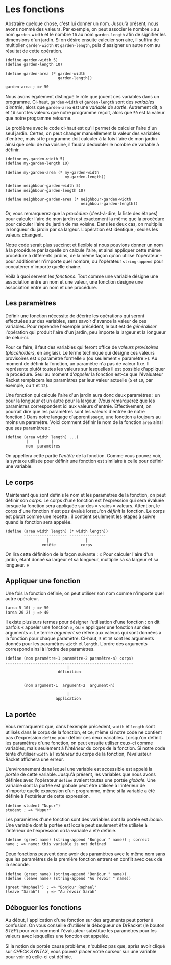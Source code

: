 # Les fonctions

Abstraire quelque chose, c'est lui donner un nom. Jusqu'à présent, nous
avons nommé des valeurs. Par exemple, on peut associer le nombre `5` au
nom `garden-width` et le nombre `10` au nom `garden-length` afin de
signifier les dimensions d'un jardin. Si on désire ensuite calculer son
aire, il suffira de multiplier `garden-width` et `garden-length`, puis
d'assigner un autre nom au résultat de cette opération. 

```racket
(define garden-width 5)
(define garden-length 10)

(define garden-area (* garden-width 
                       garden-length)) 

garden-area ; => 50
```

Nous avons également distingué le rôle que jouent ces variables dans un
programme. Ci-haut, `garden-width` et `garden-length` sont des
*variables d'entrée*, alors que `garden-area` est une *variable de
sortie*. Autrement dit, `5` et `10` sont les valeurs que notre programme
reçoit, alors que `50` est la valeur que notre programme retourne.

Le problème avec le code ci-haut est qu'il permet de calculer l'aire
d'un seul jardin. Certes, on peut changer manuellement la valeur des
variables d'entrée, mais si le programme doit calculer à la fois l'aire
de mon jardin ainsi que celui de ma voisine, il faudra dédoubler le
nombre de variable à définir.

```racket
(define my-garden-width 5)
(define my-garden-length 10)

(define my-garden-area (* my-garden-width 
                          my-garden-length)) 

(define neighbour-garden-width 5)
(define neighbour-garden-length 10)

(define neighbour-garden-area (* neighbour-garden-width 
                                 neighbour-garden-length)) 
```

Or, vous remarquerez que la *procédure* (c'est-à-dire, la liste des
étapes) pour calculer l'aire de mon jardin est exactement la même que la
procédure pour calculer l'aire du jardin de ma voisine. Dans les deux
cas, on multiplie la longueur du jardin par sa largeur. L'opération est
identique ; seules les valeurs changent. 

Notre code serait plus succinct et flexible si nous pouvions donner un
nom à la procédure par laquelle on calcule l'aire, et ainsi appliquer
cette même procédure à différents jardins, de la même façon qu'on
utilise l'opérateur `+` pour additionner n'importe quel nombre, ou
l'opérateur `string-append` pour concaténer n'importe quelle chaîne.

Voilà à quoi servent les *fonctions*. Tout comme une variable désigne
une association entre un nom et une valeur, une fonction désigne une
association entre un nom et une procédure.

## Les paramètres

Définir une fonction nécessite de décrire les opérations qui seront
effectuées sur des variables, sans savoir d'avance la valeur de ces
variables. Pour reprendre l'exemple précédent, le but est de
*généraliser* l'opération qui produit l'aire d'un jardin, peu importe
la largeur et la longueur de celui-ci. 

Pour ce faire, il faut des variables qui feront office de *valeurs
provisoires* (*placeholders*, en anglais). Le terme technique qui
désigne ces valeurs provisoires est « paramètre formelle » (ou seulement
« paramètre »). Au moment de définir la fonction, un paramètre n'a pas
de valeur fixe. Il représente plutôt toutes les valeurs sur lesquelles
il est possible d'appliquer la procédure. Seul au moment d'*appeler* la
fonction est-ce que l'évaluateur Racket remplacera les paramètres par
leur valeur actuelle (`5` et `10`, par exemple, ou `7` et `12`).

Une fonction qui calcule l'aire d'un jardin aura donc deux paramètres :
un pour la longueur et un autre pour la largeur. (Vous remarquerez que
les paramètres correspondent ici aux valeurs d'entrée. Effectivement, on
pourrait dire que les paramètres sont les valeurs d'entrée de notre
fonction.) Dans notre langage d'apprentissage, une fonction a toujours
au moins un paramètre. Voici comment définir le nom de la fonction
`area` ainsi que ses paramètres :

```
(define (area width length) ...)
         |    |     | 
         nom  paramètres
```

On appellera cette partie l'*entête* de la fonction. Comme vous pouvez
voir, la syntaxe utilisée pour définir une fonction est similaire à
celle pour définir une variable. 

## Le corps

Maintenant que sont définis le nom et les paramètres de la fonction, on
peut définir son *corps*. Le corps d'une fonction est l'expression qui
sera évaluée lorsque la fonction sera appliquée sur des « vraies »
valeurs. Attention, le corps d'une fonction n'est *pas* évalué lorsqu'on
*définit* la fonction. Le corps est plutôt comme une recette : il
contient seulement les étapes à suivre quand la fonction sera appelée.

```
(define (area width length) (* width length))
        ------------------- ----------------
                  |                |
                entête           corps
```

On lira cette définition de la façon suivante : « Pour calculer l'aire
d'un jardin, étant donné sa largeur et sa longueur, multiplie sa
sa largeur et sa longueur. »

## Appliquer une fonction

Une fois la fonction définie, on peut utiliser son nom comme n'importe
quel autre opérateur.

```racket
(area 5 10) ; => 50
(area 20 2) ; => 40
```

Il existe plusieurs termes pour désigner l'utilisation d'une fonction :
on dit parfois « appeler une fonction », ou « appliquer une fonction sur
des arguments ». Le terme *argument* se réfère aux valeurs qui sont
données à la fonction pour chaque paramètre. Ci-haut, `5` et `10` sont
les arguments donnés pour les paramètres `width` et `length`. L'ordre
des arguments correspond ainsi à l'ordre des paramètres.

```
(define (nom paramètre-1 paramètre-2 paramètre-n) corps)
--------------------------------------------------------
                           |
                       définition


        (nom argument-1  argument-2  argument-n)
        ----------------------------------------
                           |
                      application
```

## La portée

Vous remarquerez que, dans l'exemple précédent, `width` et `length`
sont utilisés dans le corps de la fonction, et ce, même si notre code
ne contient pas d'expression `define` pour définir ces deux variables.
Lorsqu'on définit les paramètres d'une fonction, on peut ensuite
utiliser ceux-ci comme variables, mais seulement à l'*intérieur*
du corps de la fonction. Si notre code tente d'utiliser `width` à
l'*extérieur* du corps de la fonction, l'évaluateur Racket affichera 
une erreur.

L'environnement dans lequel une variable est accessible est appelé la
*portée* de cette variable. Jusqu'à présent, les variables que nous
avons définies avec l'opérateur `define` avaient toutes une portée
*globale*. Une variable dont la portée est globale peut être utilisée à
l'intérieur de n'importe quelle expression d'un programme, même si la
variable a été définie à l'extérieur de cette expression.

```racket
(define student "Nupur")
student ; => "Nupur"
```

Les paramètres d'une fonction sont des variables dont la portée est
*locale*. Une variable dont la portée est locale peut seulement être
utilisée à l'intérieur de l'expression où la variable a été définie.

```racket
(define (greet name) (string-append "Bonjour " name)) ; correct
name ; => name: this variable is not defined
```

Deux fonctions peuvent donc avoir des paramètres avec le même nom sans
que les paramètres de la première fonction entrent en conflit avec ceux
de la seconde.

```racket
(define (greet name) (string-append "Bonjour " name))
(define (leave name) (string-append "Au revoir " name))

(greet "Raphael") ; => "Bonjour Raphael"
(leave "Sarah")   ; => "Au revoir Sarah"
```

## Déboguer les fonctions

Au début, l'application d'une fonction sur des arguments peut porter à
confusion. On vous conseille d'utiliser le débogueur de DrRacket (le
bouton *STEP*) pour voir comment l'évaluateur substitue les paramètres
pour les valeurs avec lesquelles une fonction est appelée.

Si la notion de portée cause problème, n'oubliez pas que, après avoir
cliqué sur *CHECK SYNTAX*, vous pouvez placer votre curseur sur une
variable pour voir où celle-ci est définie.
